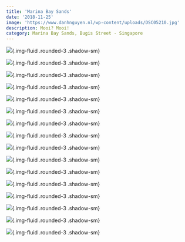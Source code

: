 ```yaml
---
title: 'Marina Bay Sands'
date: '2018-11-25'
image: 'https://www.danhnguyen.nl/wp-content/uploads/DSC05210.jpg'
description: Mooi? Mooi!
category: Marina Bay Sands, Bugis Street - Singapore
---
```


![](https://www.danhnguyen.nl/wp-content/uploads/DSC05210-700x394.jpg){.img-fluid .rounded-3 .shadow-sm}

![](https://www.danhnguyen.nl/wp-content/uploads/DSC05221-700x394.jpg){.img-fluid .rounded-3 .shadow-sm}

![](https://www.danhnguyen.nl/wp-content/uploads/DSC05235-700x394.jpg){.img-fluid .rounded-3 .shadow-sm}

![](https://www.danhnguyen.nl/wp-content/uploads/DSC05251-700x394.jpg){.img-fluid .rounded-3 .shadow-sm}

![](https://www.danhnguyen.nl/wp-content/uploads/DSC05248-700x394.jpg){.img-fluid .rounded-3 .shadow-sm}

![](https://www.danhnguyen.nl/wp-content/uploads/DSC05277-1-700x394.jpg){.img-fluid .rounded-3 .shadow-sm}

![](https://www.danhnguyen.nl/wp-content/uploads/DSC05306-700x394.jpg){.img-fluid .rounded-3 .shadow-sm}

![](https://www.danhnguyen.nl/wp-content/uploads/DSC05338-700x394.jpg){.img-fluid .rounded-3 .shadow-sm}

![](https://www.danhnguyen.nl/wp-content/uploads/DSC05358-700x394.jpg){.img-fluid .rounded-3 .shadow-sm}

![](https://www.danhnguyen.nl/wp-content/uploads/DSC05369-700x394.jpg){.img-fluid .rounded-3 .shadow-sm}

![](https://www.danhnguyen.nl/wp-content/uploads/DSC05374-700x394.jpg){.img-fluid .rounded-3 .shadow-sm}

![](https://www.danhnguyen.nl/wp-content/uploads/DSC05379-700x394.jpg){.img-fluid .rounded-3 .shadow-sm}

![](https://www.danhnguyen.nl/wp-content/uploads/DSC05424-700x394.jpg){.img-fluid .rounded-3 .shadow-sm}

![](https://www.danhnguyen.nl/wp-content/uploads/DSC05426-700x394.jpg){.img-fluid .rounded-3 .shadow-sm}

![](https://www.danhnguyen.nl/wp-content/uploads/DSC05432-700x394.jpg){.img-fluid .rounded-3 .shadow-sm}

![](https://www.danhnguyen.nl/wp-content/uploads/DSC05465-700x394.jpg){.img-fluid .rounded-3 .shadow-sm}
